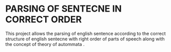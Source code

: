 # PARSING OF SENTECNE IN CORRECT ORDER
This project allows the parsing of english sentence according to the correct structure of english sentecne with right order of parts of speech  along with the concept of theory of autommata .
